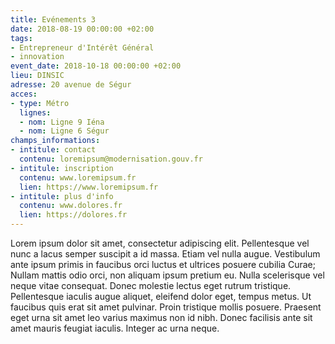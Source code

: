 ```yaml
---
title: Evénements 3
date: 2018-08-19 00:00:00 +02:00
tags:
- Entrepreneur d'Intérêt Général
- innovation
event_date: 2018-10-18 00:00:00 +02:00
lieu: DINSIC
adresse: 20 avenue de Ségur
acces:
- type: Métro
  lignes:
  - nom: Ligne 9 Iéna
  - nom: Ligne 6 Ségur
champs_informations:
- intitule: contact
  contenu: loremipsum@modernisation.gouv.fr
- intitule: inscription
  contenu: www.loremipsum.fr
  lien: https://www.loremipsum.fr
- intitule: plus d'info
  contenu: www.dolores.fr
  lien: https://dolores.fr
---
```


Lorem ipsum dolor sit amet, consectetur adipiscing elit. Pellentesque vel nunc a lacus semper suscipit a id massa. Etiam vel nulla augue. Vestibulum ante ipsum primis in faucibus orci luctus et ultrices posuere cubilia Curae; Nullam mattis odio orci, non aliquam ipsum pretium eu. Nulla scelerisque vel neque vitae consequat. Donec molestie lectus eget rutrum tristique. Pellentesque iaculis augue aliquet, eleifend dolor eget, tempus metus. Ut faucibus quis erat sit amet pulvinar. Proin tristique mollis posuere. Praesent eget urna sit amet leo varius maximus non id nibh. Donec facilisis ante sit amet mauris feugiat iaculis. Integer ac urna neque.

